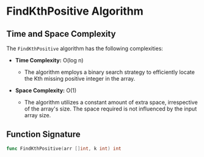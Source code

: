# FindKthPositive Algorithm

## Time and Space Complexity

The `FindKthPositive` algorithm has the following complexities:

- **Time Complexity:** O(log n)
  - The algorithm employs a binary search strategy to efficiently locate the Kth missing positive integer in the array.

- **Space Complexity:** O(1)
  - The algorithm utilizes a constant amount of extra space, irrespective of the array's size. The space required is not influenced by the input array size.

## Function Signature

```go
func FindKthPositive(arr []int, k int) int
